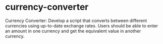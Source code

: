 # currency-converter

Currency Converter: Develop a script that converts between different currencies using up-to-date exchange rates. Users should be able to enter an amount in one currency and get the equivalent value in another currency.
